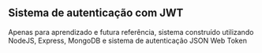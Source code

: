 ## Sistema de autenticação com JWT

Apenas para aprendizado e futura referência, sistema construído utilizando NodeJS, Express, MongoDB e sistema de autenticação JSON Web Token